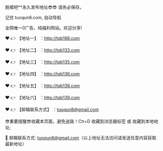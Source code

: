 
脱裙吧**永久发布地址😎😎 请务必保存。

记住 tuoqun8.com, 自动导航

全网唯一0广告，纯福利网站。欢迎分享!

❤️ 👉 【地址一】 ：http://tqb188.com

❤️ 👉 【地址二】 ：http://tqb133.com

❤️ 👉 【地址三】 ：http://tqb135.com

❤️ 👉 【地址四】 ：http://tqb136.com

❤️ 👉 【地址五】 ：http://tqb138.com

❤️ 👉 【地址六】 ：http://tqb139.com


❤️ 👉 【邮箱联系方式】 ：tuoqun8@gmail.com

😎重要提醒😎收藏本页面，避免迷路！Ctr+D 收藏到浏览器标签 或 收藏到本地地址;


📧 邮箱联系方式: tuoqun8@gmail.com（以上地址无法访问请发送任意内容获取最新地址）
